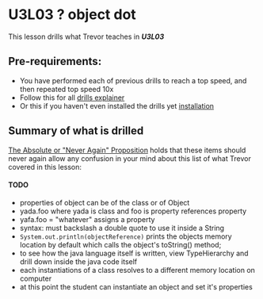 # U3L03 ? object dot

This lesson drills what Trevor teaches in _**U3L03**_


## Pre-requirements:

- You have performed each of previous drills to reach a top speed, and then repeated top speed 10x
- Follow this for all  [drills explainer](/docs/drills/explainer/)
- Or this if you haven't even installed the drills yet [installation](/docs/drills/install/)

## Summary of what is drilled

[The Absolute or "Never Again" Proposition](/docs/drills/explainer/#the-absolute-or-never-again-proposition/) holds that these items should never again allow any confusion in your mind about this list of what Trevor covered in this lesson:

#### TODO 

- properties of object can be of the class or of Object
- yada.foo where yada is class and foo is property references property
- yafa.foo = "whatever" assigns a property
- syntax: must backslash a double quote to use it inside a String
- `System.out.println(objectReference)` prints the objects memory location by default which calls the object's toString() method;
- to see how the java language itself is written, view TypeHierarchy and drill down inside the java code itself
- each instantiations of a class resolves to a different memory location on computer
- at this point the student can instantiate an object and set it's properties